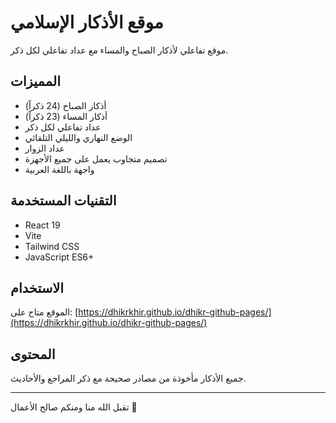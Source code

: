 # موقع الأذكار الإسلامي

موقع تفاعلي لأذكار الصباح والمساء مع عداد تفاعلي لكل ذكر.

## المميزات

- أذكار الصباح (24 ذكراً)
- أذكار المساء (23 ذكراً)
- عداد تفاعلي لكل ذكر
- الوضع النهاري والليلي التلقائي
- عداد الزوار
- تصميم متجاوب يعمل على جميع الأجهزة
- واجهة باللغة العربية

## التقنيات المستخدمة

- React 19
- Vite
- Tailwind CSS
- JavaScript ES6+

## الاستخدام

الموقع متاح على: [https://dhikrkhir.github.io/dhikr-github-pages/](https://dhikrkhir.github.io/dhikr-github-pages/)

## المحتوى

جميع الأذكار مأخوذة من مصادر صحيحة مع ذكر المراجع والأحاديث.

---

تقبل الله منا ومنكم صالح الأعمال 🤲

